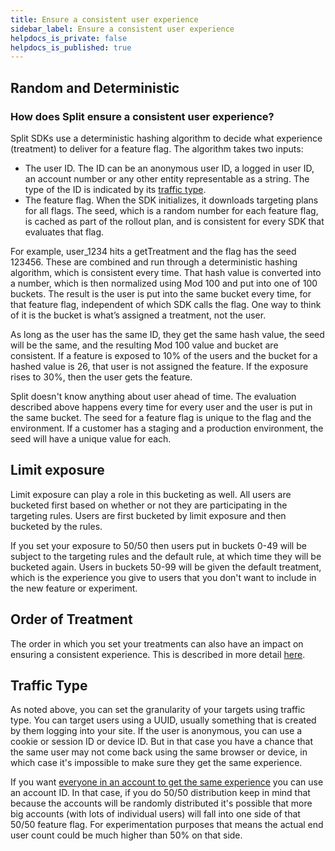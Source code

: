 ```yaml
---
title: Ensure a consistent user experience
sidebar_label: Ensure a consistent user experience
helpdocs_is_private: false
helpdocs_is_published: true
---
```


<p>
  <button hidden style={{borderRadius:'8px', border:'1px', fontFamily:'Courier New', fontWeight:'800', textAlign:'left'}}> help.split.io link: https://help.split.io/hc/en-us/articles/360030024391-How-does-Split-ensure-a-consistent-user-experience </button>
</p>

## Random and Deterministic

### How does Split ensure a consistent user experience?

Split SDKs use a deterministic hashing algorithm to decide what experience (treatment) to deliver for a feature flag. The algorithm takes two inputs:

* The user ID. The ID can be an anonymous user ID, a logged in user ID, an account number or any other entity representable as a string. The type of the ID is indicated by its [traffic type](https://help.split.io/hc/en-us/articles/360019916311-Traffic-type). 
* The feature flag. When the SDK initializes, it downloads targeting plans for all flags. The seed, which is a random number for each feature flag, is cached as part of the rollout plan, and is consistent for every SDK that evaluates that flag.

For example, user_1234 hits a getTreatment and the flag has the seed 123456.  These are combined and run through a deterministic hashing algorithm, which is consistent every time.  That hash value is converted into a number, which is then normalized using Mod 100 and put into one of 100 buckets.  The result is the user is put into the same bucket every time, for that feature flag, independent of which SDK calls the flag.  One way to think of it is the bucket is what’s assigned a treatment, not the user.

As long as the user has the same ID, they get the same hash value, the seed will be the same, and the resulting Mod 100 value and bucket are consistent. If a feature is exposed to 10% of the users and the bucket for a hashed value is 26, that user is not assigned the feature. If the exposure rises to 30%, then the user gets the feature.

Split doesn't know anything about user ahead of time. The evaluation described above happens every time for every user and the user is put in the same bucket. The seed for a feature flag is unique to the flag and the environment. If a customer has a staging and a production environment, the seed will have a unique value for each. 

## Limit exposure

Limit exposure can play a role in this bucketing as well.  All users are bucketed first based on whether or not they are participating in the targeting rules.  Users are first bucketed by limit exposure and then bucketed by the rules. 

If you set your exposure to 50/50 then users put in buckets 0-49 will be subject to the targeting rules and the default rule, at which time they will be bucketed again.  Users in buckets 50-99 will be given the default treatment, which is the experience you give to users that you don't want to include in the new feature or experiment.

## Order of Treatment

The order in which you set your treatments can also have an impact on ensuring a consistent experience.  This is described in more detail [here](https://help.split.io/hc/en-us/articles/360030117011-Why-setting-the-order-of-treatments-matters).

## Traffic Type

As noted above, you can set the granularity of your targets using traffic type.  You can target users using a UUID, usually something that is created by them logging into your site.  If the user is anonymous, you can use a cookie or session ID or device ID.  But in that case you have a chance that the same user may not come back using the same browser or device, in which case it's impossible to make sure they get the same experience.

If you want [everyone in an account to get the same experience](https://help.split.io/hc/en-us/articles/360029718252-Best-practices-when-targeting-an-account-or-organization) you can use an account ID.  In that case, if you do 50/50 distribution keep in mind that because the accounts will be randomly distributed it's possible that more big accounts (with lots of individual users) will fall into one side of that 50/50 feature flag.  For experimentation purposes that means the actual end user count could be much higher than 50% on that side.